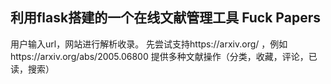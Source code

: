 ## 利用flask搭建的一个在线文献管理工具 Fuck Papers
用户输入url，网站进行解析收录。
先尝试支持https://arxiv.org/ ，例如https://arxiv.org/abs/2005.06800
提供多种文献操作（分类，收藏，评论，已读，搜索）
